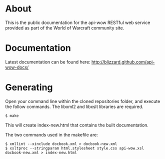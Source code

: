 # About

This is the public documentation for the api-wow RESTful web service provided as part of the World of Warcraft community site.

# Documentation

Latest documentation can be found here: http://blizzard.github.com/api-wow-docs/

# Generating

Open your command line within the cloned repositories folder, and execute the follow commands. The libxml2 and libxslt libraries are required.

    $ make

This will create index-new.html that contains the built documentation.

The two commands used in the makefile are:

    $ xmllint --xinclude docbook.xml > docbook-new.xml
    $ xsltproc --stringparam html.stylesheet style.css api-wow.xsl docbook-new.xml > index-new.html
